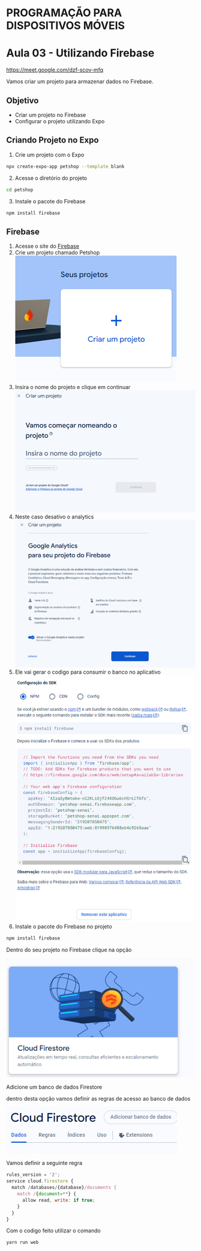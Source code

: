 # PROGRAMAÇÃO PARA DISPOSITIVOS MÓVEIS
# Aula 03 - Utilizando Firebase
https://meet.google.com/dzf-scov-mfq

Vamos criar um projeto para armazenar dados no Firebase.

## Objetivo
- Criar um projeto no Firebase
- Configurar o projeto utilizando Expo

## Criando Projeto no Expo

1. Crie um projeto com o Expo
```bash 
npx create-expo-app petshop --template blank
```
2. Acesse o diretório do projeto
```bash
cd petshop
```
3. Instale o pacote do Firebase
```bash
npm install firebase
```
## Firebase
1. Acesse o site do [Firebase](https://firebase.google.com/)
2. Crie um projeto chamado Petshop
![alt text](image.png)
3. Insira o nome do projeto e clique em continuar
![alt text](image-1.png)
4. Neste caso desativo o analytics
![alt text](image-2.png)
5. Ele vai gerar o codigo para consumir o banco no aplicativo
![alt text](image-3.png)
5. Instale o pacote do Firebase no projeto
```bash
npm install firebase
```

Dentro do seu projeto no Firebase clique na opção

![alt text](image-4.png)

Adicione um banco de dados Firestore

dentro desta opção vamos definir as regras de acesso ao banco de dados

![alt text](image-5.png)

Vamos definir a seguinte regra
```javascript
rules_version = '2';
service cloud.firestore {
  match /databases/{database}/documents {
    match /{document=**} {
      allow read, write: if true;
    }
  }
}
```
Com o codigo feito utilizar o comando
```bash 
yarn run web
```



